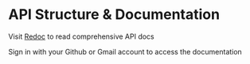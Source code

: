 # API Structure & Documentation

Visit [Redoc](https://gentle-bat-60.redoc.ly/) to read comprehensive API docs

Sign in with your Github or Gmail account to access the documentation
